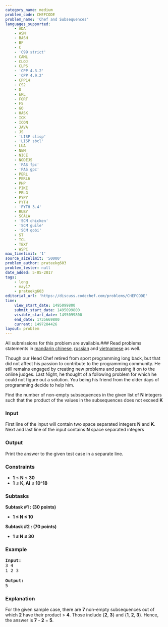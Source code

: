 ```yaml
---
category_name: medium
problem_code: CHEFCODE
problem_name: 'Chef and Subsequences'
languages_supported:
    - ADA
    - ASM
    - BASH
    - BF
    - C
    - 'C99 strict'
    - CAML
    - CLOJ
    - CLPS
    - 'CPP 4.3.2'
    - 'CPP 4.9.2'
    - CPP14
    - CS2
    - D
    - ERL
    - FORT
    - FS
    - GO
    - HASK
    - ICK
    - ICON
    - JAVA
    - JS
    - 'LISP clisp'
    - 'LISP sbcl'
    - LUA
    - NEM
    - NICE
    - NODEJS
    - 'PAS fpc'
    - 'PAS gpc'
    - PERL
    - PERL6
    - PHP
    - PIKE
    - PRLG
    - PYPY
    - PYTH
    - 'PYTH 3.4'
    - RUBY
    - SCALA
    - 'SCM chicken'
    - 'SCM guile'
    - 'SCM qobi'
    - ST
    - TCL
    - TEXT
    - WSPC
max_timelimit: '1'
source_sizelimit: '50000'
problem_author: prateekg603
problem_tester: null
date_added: 5-05-2017
tags:
    - long
    - may17
    - prateekg603
editorial_url: 'https://discuss.codechef.com/problems/CHEFCODE'
time:
    view_start_date: 1495099800
    submit_start_date: 1495099800
    visible_start_date: 1495099800
    end_date: 1735669800
    current: 1497284426
layout: problem
---
```

All submissions for this problem are available.### Read problems statements in [mandarin chinese](http://www.codechef.com/download/translated/MAY17/mandarin/CHEFCODE.pdf), [russian](http://www.codechef.com/download/translated/MAY17/russian/CHEFCODE.pdf) and [vietnamese](http://www.codechef.com/download/translated/MAY17/vietnamese/CHEFCODE.pdf) as well.

Though our Head Chef retired from sport programming long back, but that did not affect his passion to contribute to the programming community. He still remains engaged by creating new problems and passing it on to the online judges. Last Night, he thought of a following problem for which he could not figure out a solution. You being his friend from the older days of programming decide to help him.

Find the number of non-empty subsequences in the given list of **N** integers such that the product of the values in the subsequences does not exceed **K**

### Input

First line of the input will contain two space separated integers **N** and **K**. Next and last line of the input contains **N** space separated integers

### Output

Print the answer to the given test case in a separate line.

### Constraints

- **1** ≤ **N** ≤ **30**
- **1** ≤ **K, Ai** ≤ **10^18**

### Subtasks

**Subtask #1 : (30 points)**

- **1 ≤ N ≤ 10**

**Subtask #2 : (70 points)**

- **1 ≤ N ≤ 30**

### Example

<pre><b>Input:</b>
3 4
1 2 3

<b>Output:</b>
5
</pre>
### Explanation

For the given sample case, there are **7** non-empty subsequences out of which **2** have their product > **4**. Those include {**2**, **3**} and {**1**, **2**, **3**}. Hence, the answer is **7** - **2** = **5**.
